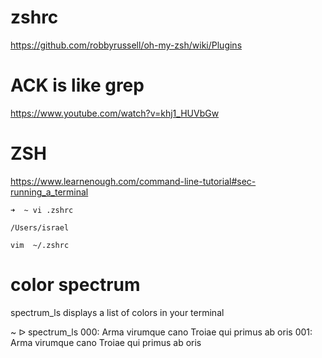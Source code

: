 # zshrc
https://github.com/robbyrussell/oh-my-zsh/wiki/Plugins

# ACK is like grep
https://www.youtube.com/watch?v=khj1_HUVbGw

# ZSH
https://www.learnenough.com/command-line-tutorial#sec-running_a_terminal
```
➜  ~ vi .zshrc

/Users/israel
```

```
vim  ~/.zshrc
```

# color spectrum
spectrum_ls displays a list of colors in your terminal

~ ᐅ spectrum_ls
000: Arma virumque cano Troiae qui primus ab oris
001: Arma virumque cano Troiae qui primus ab oris

